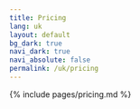 ```yaml
---
title: Pricing
lang: uk
layout: default
bg_dark: true
navi_dark: true
navi_absolute: false
permalink: /uk/pricing
---
```


{% include pages/pricing.md %} 
